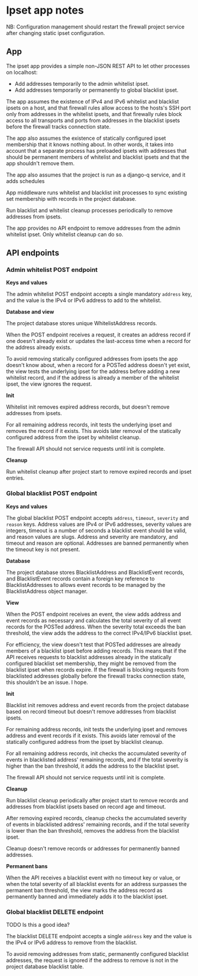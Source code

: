 # Ipset app notes

NB: Configuration management
should restart the firewall project service
after changing static ipset configuration.


## App

The ipset app
provides a simple non-JSON REST API
to let other processes on localhost:

- Add addresses temporarily
  to the admin whitelist ipset.
- Add addresses temporarily or permanently
  to global blacklist ipset.

The app assumes
the existence of IPv4 and IPv6
whitelist and blacklist ipsets on a host,
and that firewall rules
allow access to the hosts's SSH port
only from addresses in the whitelist ipsets,
and that firewally rules
block access to all transports and ports
from addresses in the blacklist ipsets
before the firewall tracks connection state.

The app also assumes the existence
of statically configured ipset membership
that it knows nothing about.
In other words,
it takes into account
that a separate process has preloaded ipsets
with addresses that should be permanent members
of whitelist and blacklist ipsets
and that the app shouldn't remove them.

The app also assumes
that the project is run
as a django-q service,
and it adds schedules 

App middleware
runs whitelist and blacklist init processes
to sync existing set membership
with records in the project database.

Run blacklist and whitelist cleanup processes
periodically to remove addresses from ipsets.

The app provides no API endpoint to remove
addresses from the admin whitelist ipset.
Only whitelist cleanup can do so.


## API endpoints

### Admin whitelist POST endpoint

**Keys and values**

The admin whitelist POST endpoint
accepts a single mandatory `address` key,
and the value is the IPv4 or IPv6 address
to add to the whitelist.

**Database and view**

The project database stores unique WhitelistAddress records.

When the POST endpoint receives a request,
it creates an address record if one doesn't already exist
or updates the last-access time
when a record for the address already exists.

To avoid removing statically configured addresses
from ipsets the app doesn't know about,
when a record for a POSTed address
doesn't yet exist,
the view tests the underlying ipset for the address
before adding a new whitelist record,
and if the address is already a member of the whitelist ipset,
the view ignores the request.

**Init**

Whitelist init
removes expired address records,
but doesn't remove addresses from ipsets.

For all remaining address records,
init tests the underlying ipset
and removes the record if it exists.
This avoids later removal
of the statically configured address from the ipset
by whitelist cleanup.

The firewall API should not service requests
until init is complete.

**Cleanup**

Run whitelist cleanup after project start
to remove expired records and ipset entries.


### Global blacklist POST endpoint

**Keys and values**

The global blacklist POST endpoint
accepts `address`, `timeout`, `severity` and `reason` keys.
Address values are IPv4 or IPv6 addresses,
severity values are integers,
timeout is a number of seconds a blacklist event should be valid,
and reason values are slugs.
Address and severity are mandatory,
and timeout and reason are optional.
Addresses are banned permanently
when the timeout key is not present.

**Database**

The project database stores
BlacklistAddress and BlacklistEvent records,
and BlacklistEvent records contain a foreign key reference
to BlacklistAddresses
to allows event records to be managed
by the BlacklistAddress object manager.

**View**

When the POST endpoint receives an event,
the view adds address and event records as necessary
and calculates the total severity
of all event records for the POSTed address.
When the severity total exceeds the ban threshold,
the view adds the address to the correct IPv4/IPv6 blacklist ipset.

For efficiency,
the view doesn't test
that POSTed addresses
are already members of a blacklist ipset
before adding records.
This means that if the API receives requests
to blacklist addresses already in the
statically configured blacklist set membership,
they might be removed from
the blacklist ipset when records expire.
If the firewall is blocking requests
from blacklisted addresses globally
before the firewall tracks connection state,
this shouldn't be an issue.
I hope.

**Init**

Blacklist init
removes address and event records from the project database
based on record timeout
but doesn't remove addresses from blacklist ipsets.

For remaining address records,
init tests the underlying ipset
and removes address and event records if it exists.
This avoids later removal
of the statically configured address from the ipset
by blacklist cleanup.

For all remaining address records,
init checks the accumulated severity
of events in blacklisted address' remaining records,
and if the total severity
is higher than the ban threshold,
it adds the address to the blacklist ipset.

The firewall API should not service requests
until init is complete.

**Cleanup**

Run blacklist cleanup periodically after project start
to remove records and addresses from blacklist ipsets
based on record age and timeout.

After removing expired records,
cleanup checks the accumulated severity
of events in blacklisted address' remaining records,
and if the total severity
is lower than the ban threshold,
removes the address from the blacklist ipset.

Cleanup doesn't remove records or addresses
for permanently banned addresses.

**Permanent bans**

When the API receives a blacklist event
with no timeout key or value,
or when the total severity of all blacklist events for an address
surpasses the permanent ban threshold,
the view marks the address record as permanently banned
and immediately adds it to the blacklist ipset.


### Global blacklist DELETE endpoint

TODO Is this a good idea?

The blacklist DELETE endpoint
accepts a single `address` key
and the value is the IPv4 or IPv6 address
to remove from the blacklist.

To avoid removing addresses
from static, permanently configured
blacklist addresses,
the request is ignored
if the address to remove
is not in the project database blacklist table.
